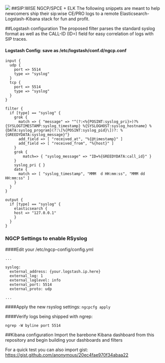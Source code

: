 ![](https://www.sipwise.com/wp-content/uploads/2011/01/sipwise_logo_150x79_on_white.png)
##SIP:WISE NGCP/SPCE + ELK
The following snippets are meant to help newcomers ship their sip:wise CE/PRO logs to a remote Elasticsearch-Logstash-Kibana stack for fun and profit. 


##Logstash configuration
The proposed filter parses the standard syslog format as well as the CALL-ID (ID=) field for easy correlation of logs with SIP traces.

#### Logstash Config: save as /etc/logstash/conf.d/ngcp.conf

```
input {
  udp {
    port => 5514
    type => "syslog"
  }
  tcp {
    port => 5514
    type => "syslog"
  }
}

filter {
  if [type] == "syslog" {
    grok {
      match => { "message" => "^(?:<%{POSINT:syslog_pri}>)?%{SYSLOGTIMESTAMP:syslog_timestamp} %{SYSLOGHOST:syslog_hostname} %{DATA:syslog_program}(?:\[%{POSINT:syslog_pid}\])?: %{GREEDYDATA:syslog_message}"}
      add_field => [ "received_at", "%{@timestamp}" ]
      add_field => [ "received_from", "%{host}" ]
    }
    grok {
        match=> { "syslog_message" => "ID=%{GREEDYDATA:call_id}" }
    }
    syslog_pri { }
    date {
      match => [ "syslog_timestamp", "MMM  d HH:mm:ss", "MMM dd HH:mm:ss" ]
    }
  }
}

output {
  if [type] == "syslog" {
    elasticsearch {
    host => "127.0.0.1"
    }
  }
}

```


### NGCP Settings to enable RSyslog
####Edit your /etc/ngcp-config/config.yml
```
...

syslog:
  external_address: {your.logstash.ip.here}
  external_log: 1
  external_loglevel: info
  external_port: 5514
  external_proto: udp

...
```
####Apply the new rsyslog settings:
`ngcpcfg apply`


####Verify logs being shipped with ngrep:
```
ngrep -W byline port 5514
```

##Kibana configuration
Import the barebone Kibana dashboard from this repository and begin building your dashboards and filters

For a quick test you can also import gist: https://gist.github.com/anonymous/20ec4fae970f34abaa22
